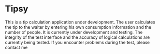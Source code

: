 # Tipsy
This is a tip calculation application under development. The user calculates the tip to the waiter by entering his own consumption information and the number of people. It is currently under development and testing. The integrity of the test interface and the accuracy of logical calculations are currently being tested. If you encounter problems during the test, please contact me
